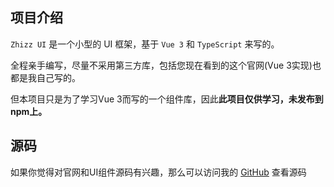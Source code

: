 ## 项目介绍
`Zhizz UI` 是一个小型的 UI 框架，基于 `Vue 3` 和 `TypeScript` 来写的。

全程亲手编写，尽量不采用第三方库，包括您现在看到的这个官网(Vue 3实现)也都是我自己写的。

但本项目只是为了学习Vue 3而写的一个组件库，因此**此项目仅供学习，未发布到npm上。**

## 源码
如果你觉得对官网和UI组件源码有兴趣，那么可以访问我的 [GitHub](https://github.com/wwwpppfffzzz/zhizz-ui) 查看源码


